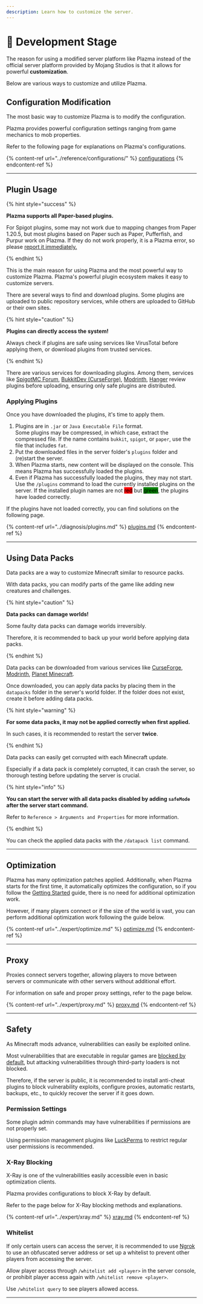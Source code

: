 ```yaml
---
description: Learn how to customize the server.
---
```


# 📶 Development Stage

The reason for using a modified server platform like Plazma instead of the official server platform provided by Mojang Studios is that it allows for powerful **customization**.

Below are various ways to customize and utilize Plazma.

## Configuration Modification <a href="#id-1" id="id-1"></a>

The most basic way to customize Plazma is to modify the configuration.

Plazma provides powerful configuration settings ranging from game mechanics to mob properties.

Refer to the following page for explanations on Plazma's configurations.

{% content-ref url="../reference/configurations/" %}
[configurations](../reference/configurations/)
{% endcontent-ref %}

***

## Plugin Usage <a href="#id-2" id="id-2"></a>

{% hint style="success" %}

**Plazma supports all Paper-based plugins.**

For Spigot plugins, some may not work due to mapping changes from Paper 1.20.5,
but most plugins based on Paper such as Paper, Pufferfish, and Purpur work on Plazma.
If they do not work properly, it is a Plazma error, so please [report it immediately.](../diagnosis/plugins.md)

{% endhint %}

This is the main reason for using Plazma and the most powerful way to customize Plazma.
Plazma's powerful plugin ecosystem makes it easy to customize servers.

There are several ways to find and download plugins. Some plugins are uploaded to public repository services, while others are uploaded to GitHub or their own sites.

{% hint style="caution" %}

**Plugins can directly access the system!**

Always check if plugins are safe using services like VirusTotal before applying them,
or download plugins from trusted services.

{% endhint %}

There are various services for downloading plugins. Among them, services like [SpigotMC Forum](https://www.spigotmc.org/resources/), [BukkitDev (CurseForge)](https://dev.bukkit.org/bukkit-plugins), [Modrinth](https://modrinth.com/plugins), [Hanger](https://hangar.papermc.io/) review plugins before uploading, ensuring only safe plugins are distributed.

### Applying Plugins <a href="#id-2.1" id="id-2.1"></a>

Once you have downloaded the plugins, it's time to apply them.

1. Plugins are in `.jar` or `Java Executable File` format.\
   Some plugins may be compressed, in which case,
   extract the compressed file. If the name contains `bukkit`, `spigot`, or `paper`,
   use the file that includes `fat`.
2. Put the downloaded files in the server folder's `plugins` folder and (re)start the server.
3. When Plazma starts, new content will be displayed on the console.
   This means Plazma has successfully loaded the plugins.
4. Even if Plazma has successfully loaded the plugins, they may not start.
   Use the `/plugins` command to load the currently installed plugins on the server.
   If the installed plugin names are not <mark style="background-color:red;">red</mark> but <mark style="background-color:green;">green</mark>, the plugins have loaded correctly.

If the plugins have not loaded correctly, you can find solutions on the following page.

{% content-ref url="../diagnosis/plugins.md" %}
[plugins.md](../diagnosis/plugins.md)
{% endcontent-ref %}

***

## Using Data Packs <a href="#id-3" id="id-3"></a>

Data packs are a way to customize Minecraft similar to resource packs.

With data packs, you can modify parts of the game like adding new creatures and challenges.

{% hint style="caution" %}

**Data packs can damage worlds!**

Some faulty data packs can damage worlds irreversibly.

Therefore, it is recommended to back up your world before applying data packs.

{% endhint %}

Data packs can be downloaded from various services like [CurseForge](https://www.curseforge.com/minecraft/search?page=1\&pageSize=50\&sortBy=relevancy\&class=data-packs), [Modrinth](https://modrinth.com/datapacks), [Planet Minecraft](https://www.planetminecraft.com/data-packs).

Once downloaded, you can apply data packs by placing them in the `datapacks` folder in the server's world folder.
If the folder does not exist, create it before adding data packs.

{% hint style="warning" %}

**For some data packs, it may not be applied correctly when first applied.**

In such cases, it is recommended to restart the server **twice**.

{% endhint %}

Data packs can easily get corrupted with each Minecraft update.

Especially if a data pack is completely corrupted, it can crash the server,
so thorough testing before updating the server is crucial.

{% hint style="info" %}

**You can start the server with all data packs disabled by adding `safeMode` after the server start command.**

Refer to `Reference > Arguments and Properties` for more information.

{% endhint %}

You can check the applied data packs with the `/datapack list` command.

***

## Optimization <a href="#id-4" id="id-4"></a>

Plazma has many optimization patches applied. Additionally, when Plazma starts for the first time, it automatically optimizes the configuration, so if you follow the [Getting Started](./README.md) guide, there is no need for additional optimization work.

However, if many players connect or if the size of the world is vast, you can perform additional optimization work following the guide below.

{% content-ref url="../expert/optimize.md" %}
[optimize.md](../expert/optimize.md)
{% endcontent-ref %}

***

## Proxy <a href="#id-5" id="id-5"></a>

Proxies connect servers together, allowing players to move between servers or communicate with other servers without additional effort.

For information on safe and proper proxy settings, refer to the page below.

{% content-ref url="../expert/proxy.md" %}
[proxy.md](../expert/proxy.md)
{% endcontent-ref %}

***

## Safety <a href="#id-5" id="id-5"></a>

As Minecraft mods advance, vulnerabilities can easily be exploited online.

Most vulnerabilities that are executable in regular games are [blocked by default](#user-content-fn-4), but attacking vulnerabilities through third-party loaders is not blocked.

Therefore, if the server is public, it is recommended to install anti-cheat plugins to block vulnerability exploits, configure proxies, automatic restarts, backups, etc., to quickly recover the server if it goes down.

### Permission Settings <a href="#id-5.1" id="id-5.1"></a>

Some plugin admin commands may have vulnerabilities if permissions are not properly set.

Using permission management plugins like [LuckPerms](https://luckperms.net/) to restrict regular user permissions is recommended.

### X-Ray Blocking <a href="#id-5.2" id="id-5.2"></a>

X-Ray is one of the vulnerabilities easily accessible even in basic optimization clients.

Plazma provides configurations to block X-Ray by default.

Refer to the page below for X-Ray blocking methods and explanations.

{% content-ref url="../expert/xray.md" %}
[xray.md](../expert/xray.md)
{% endcontent-ref %}

### Whitelist <a href="#id-5.3" id="id-5.3"></a>

If only certain users can access the server, it is recommended to use [Ngrok](./README.md#id-6.2) to use an obfuscated server address or set up a whitelist to prevent other players from accessing the server.

Allow player access through `/whitelist add <player>` in the server console, or prohibit player access again with `/whitelist remove <player>`.

Use `/whitelist query` to see players allowed access.

***

[^1]: Or with Minecraft: Bedrock Edition's add-ons.

[^2]: Adding new creatures and more.

[^3]: Commonly referred to as 'hacks'.

[^4]: If the configuration is not optimized, if Plazma is outdated, or if newly discovered vulnerabilities are present, they may not be blocked.

[^5]: Players connect to the server through the Ngrok proxy server, and the Ngrok address issued with each restart will change.
